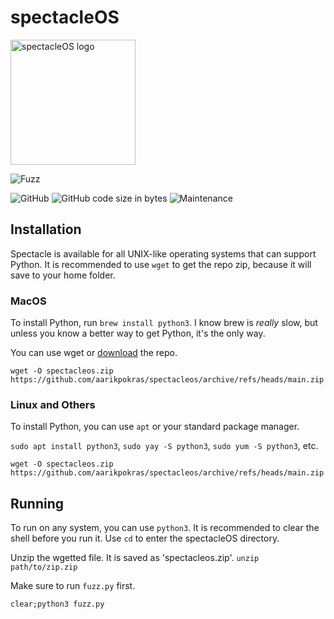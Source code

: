 # spectacleOS 
<img src="https://i.ibb.co/3dPytT2/specs.png" alt="spectacleOS logo" width="200">

![Fuzz](https://img.shields.io/badge/spectacleos-The%20lightest%20operating%20system-5993ff?style=for-the-badge)

![GitHub](https://img.shields.io/github/license/aarikpokras/spectacleos) ![GitHub code size in bytes](https://img.shields.io/github/languages/code-size/aarikpokras/spectacleos) ![Maintenance](https://img.shields.io/maintenance/yes/2022)
## Installation
Spectacle is available for all UNIX-like operating systems that can support Python.
It is recommended to use `wget` to get the repo zip, because it will save to your home folder.
### MacOS
To install Python, run `brew install python3`. I know brew is *really* slow, but unless you know a better way to get Python, it's the only way.

You can use wget or <a href = "https://github.com/aarikpokras/spectacleos/archive/refs/heads/main.zip">download</a> the repo.

`wget -O spectacleos.zip https://github.com/aarikpokras/spectacleos/archive/refs/heads/main.zip`
### Linux and Others
To install Python, you can use `apt` or your standard package manager.

`sudo apt install python3`, `sudo yay -S python3`, `sudo yum -S python3`, etc.

`wget -O spectacleos.zip https://github.com/aarikpokras/spectacleos/archive/refs/heads/main.zip`
## Running
To run on any system, you can use `python3`. It is recommended to clear the shell before you run it. Use `cd` to enter the spectacleOS directory.

Unzip the wgetted file. It is saved as 'spectacleos.zip'. `unzip path/to/zip.zip`

Make sure to run `fuzz.py` first.

`clear;python3 fuzz.py`
